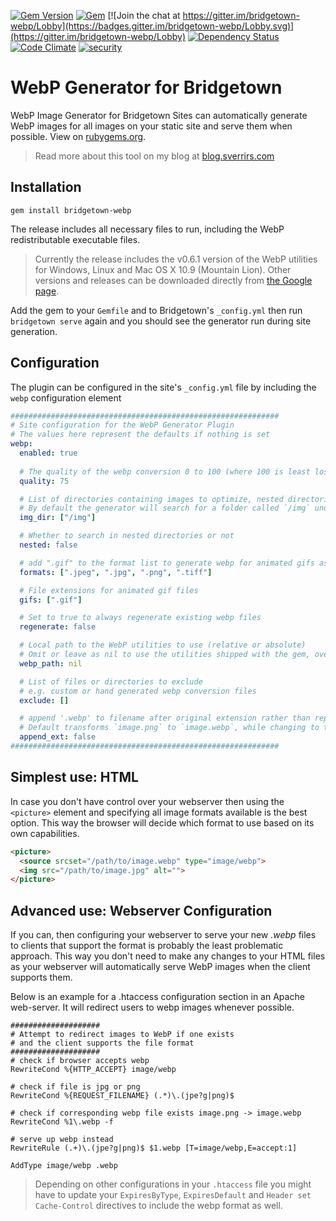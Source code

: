 [![Gem Version](https://img.shields.io/gem/v/bridgetown-webp.svg)](https://rubygems.org/gems/bridgetown-webp)
[![Gem](https://img.shields.io/gem/dt/bridgetown-webp.svg)](https://rubygems.org/gems/bridgetown-webp)
[![Join the chat at https://gitter.im/bridgetown-webp/Lobby](https://badges.gitter.im/bridgetown-webp/Lobby.svg)](https://gitter.im/bridgetown-webp/Lobby)
[![Dependency Status](https://gemnasium.com/badges/github.com/sverrirs/bridgetown-webp.svg)](https://gemnasium.com/github.com/sverrirs/bridgetown-webp)
[![Code Climate](https://codeclimate.com/github/sverrirs/bridgetown-webp/badges/gpa.svg)](https://codeclimate.com/github/sverrirs/bridgetown-webp)
[![security](https://hakiri.io/github/sverrirs/bridgetown-webp/master.svg)](https://hakiri.io/github/sverrirs/bridgetown-webp/master)

# WebP Generator for Bridgetown
WebP Image Generator for Bridgetown Sites can automatically generate WebP images for all images on your static site and serve them when possible. View on [rubygems.org](https://rubygems.org/gems/bridgetown-webp).

> Read more about this tool on my blog at <a href="https://blog.sverrirs.com/2016/06/webp-generator-for-bridgetown-sites.html" target="_blank">blog.sverrirs.com</a>

## Installation

```
gem install bridgetown-webp
```

The release includes all necessary files to run, including the WebP redistributable executable files.

> Currently the release includes the v0.6.1 version of the WebP utilities for Windows, Linux and Mac OS X 10.9 (Mountain Lion). Other versions and releases can be downloaded directly from <a href="https://developers.google.com/speed/webp/docs/precompiled" target="_blank">the Google page</a>.

Add the gem to your `Gemfile` and to Bridgetown's `_config.yml` then run `bridgetown serve` again and you should see the generator run during site generation.

## Configuration
The plugin can be configured in the site's `_config.yml` file by including the `webp` configuration element

``` yml
############################################################
# Site configuration for the WebP Generator Plugin
# The values here represent the defaults if nothing is set
webp:
  enabled: true
  
  # The quality of the webp conversion 0 to 100 (where 100 is least lossy)
  quality: 75

  # List of directories containing images to optimize, nested directories will only be checked if `nested` is true
  # By default the generator will search for a folder called `/img` under the site root and process all jpg, png and tiff image files found there.
  img_dir: ["/img"]

  # Whether to search in nested directories or not
  nested: false

  # add ".gif" to the format list to generate webp for animated gifs as well
  formats: [".jpeg", ".jpg", ".png", ".tiff"]

  # File extensions for animated gif files 
  gifs: [".gif"]

  # Set to true to always regenerate existing webp files
  regenerate: false

  # Local path to the WebP utilities to use (relative or absolute)
  # Omit or leave as nil to use the utilities shipped with the gem, override only to use your local install
  webp_path: nil

  # List of files or directories to exclude
  # e.g. custom or hand generated webp conversion files
  exclude: []

  # append '.webp' to filename after original extension rather than replacing it.
  # Default transforms `image.png` to `image.webp`, while changing to true transforms `image.png` to `image.png.webp`
  append_ext: false
############################################################
```

## Simplest use: HTML
In case you don't have control over your webserver then using the `<picture>` element and specifying all image formats available is the best option. This way the browser will decide which format to use based on its own capabilities. 

``` html
<picture>
  <source srcset="/path/to/image.webp" type="image/webp">
  <img src="/path/to/image.jpg" alt="">
</picture>
```

## Advanced use: Webserver Configuration
If you can, then configuring your webserver to serve your new _.webp_ files to clients that support the format is probably the least problematic approach. This way you don't need to make any changes to your HTML files as your webserver will automatically serve WebP images when the client supports them. 

Below is an example for a .htaccess configuration section in an Apache web-server. It will redirect users to webp images whenever possible.

```
####################
# Attempt to redirect images to WebP if one exists 
# and the client supports the file format
####################
# check if browser accepts webp
RewriteCond %{HTTP_ACCEPT} image/webp 

# check if file is jpg or png
RewriteCond %{REQUEST_FILENAME} (.*)\.(jpe?g|png)$

# check if corresponding webp file exists image.png -> image.webp
RewriteCond %1\.webp -f

# serve up webp instead
RewriteRule (.+)\.(jpe?g|png)$ $1.webp [T=image/webp,E=accept:1]

AddType image/webp .webp
```

> Depending on other configurations in your `.htaccess` file you might have to update your `ExpiresByType`, `ExpiresDefault` and `Header set Cache-Control` directives to include the webp format as well.

